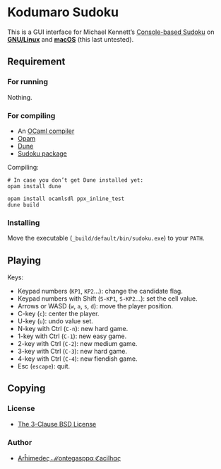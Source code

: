 [appimage]: https://appimage.org/
[author]: https://github.com/cacilhas/
[awt]: https://docs.oracle.com/javase/7/docs/api/java/awt/
[dune]: https://dune.readthedocs.io/en/latest/
[license]: https://github.com/cacilhas/sudoku/blob/master/COPYING
[linux]: https://www.gnu.org/gnu/linux-and-gnu.en.html
[macos]: https://www.apple.com/macos/
[ocaml]: https://ocaml.org/
[opam]: https://opam.ocaml.org/
[sudoku]: https://packages.debian.org/buster/sudoku

# Kodumaro Sudoku

This is a GUI interface for Michael Kennett’s [Console-based Sudoku][sudoku] on
[**GNU/Linux**][linux] and [**macOS**][macos] (this last untested).

## Requirement

### For running

Nothing.

### For compiling

- An [OCaml compiler][ocaml]
- [Opam][opam]
- [Dune][dune]
- [Sudoku package][sudoku]

Compiling:

```
# In case you don’t get Dune installed yet:
opam install dune

opam install ocamlsdl ppx_inline_test
dune build
```

### Installing

Move the executable (`_build/default/bin/sudoku.exe`) to your `PATH`.

## Playing

Keys:

- Keypad numbers (`KP1`, `KP2`…): change the candidate flag.
- Keypad numbers with Shift (`S-KP1`, `S-KP2`…): set the cell value.
- Arrows or WASD (`w`, `a`, `s`, `d`): move the player position.
- C-key (`c`): center the player.
- U-key (`u`): undo value set.
- N-key with Ctrl (`C-n`): new hard game.
- 1-key with Ctrl (`C-1`): new easy game.
- 2-key with Ctrl (`C-2`): new medium game.
- 3-key with Ctrl (`C-3`): new hard game.
- 4-key with Ctrl (`C-4`): new fiendish game.
- Esc (`escape`): quit.

## Copying

### License

- [The 3-Clause BSD License][license]

### Author

- [Arĥimedeς ℳontegasppα ℭacilhας][author]
